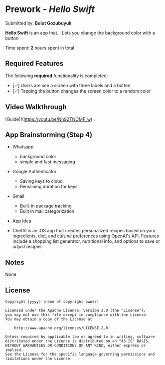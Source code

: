 # Prework - *Hello Swift*

Submitted by: **Bulut Gozubuyuk**

**Hello Swift** is an app that... Lets you change the background color with a button 

Time spent: **2** hours spent in total

## Required Features

The following **required** functionality is completed:

- [✅] Users are see a screen with three labels and a button
- [✅] Tapping the button changes the screen color to a random color
 
## Video Walkthrough

[Guide]](https://youtu.be/Nn92TNOMF_w) .

## App Brainstorming (Step 4)

* Whatsapp
  - background color
  - simple and fast messaging

* Google Authenticator
  - Saving keys to cloud
  - Remaining duration for keys

* Gmail
  - Built-in package tracking
  - Built in mail categorization



* App Idea

* ChefAI is an iOS app that creates personalized recipes based on your ingredients, diet, and cuisine preferences using OpenAI's API. Features include a shopping list generator, nutritional info, and options to save or adjust recipes.


## Notes

None

## License

    Copyright [yyyy] [name of copyright owner]

    Licensed under the Apache License, Version 2.0 (the "License");
    you may not use this file except in compliance with the License.
    You may obtain a copy of the License at

        http://www.apache.org/licenses/LICENSE-2.0

    Unless required by applicable law or agreed to in writing, software
    distributed under the License is distributed on an "AS IS" BASIS,
    WITHOUT WARRANTIES OR CONDITIONS OF ANY KIND, either express or implied.
    See the License for the specific language governing permissions and
    limitations under the License.
